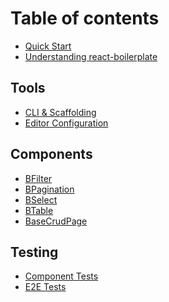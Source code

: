 # Table of contents

<!-- * [README](../README.md) -->
* [Quick Start](general/quick-start.md)
* [Understanding react-boilerplate](general/README.md)

## Tools

* [CLI & Scaffolding](general/commands.md)
* [Editor Configuration](tools/editor-configuration.md)
<!-- * [Package Managers](tools/package-managers.md) -->

## Components

* [BFilter](components/bfilter.md)
* [BPagination](components/bpagination.md)
* [BSelect](components/bselect.md)
* [BTable](components/btable.md)
* [BaseCrudPage](components/base-crud-page.md)

## Testing

* [Component Tests](testing/component-tests.md)
* [E2E Tests](testing/e2e-tests.md)
